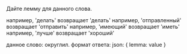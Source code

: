 Дайте лемму для данного слова.

например, 'делать' возвращает 'делать'
например, 'отправленный' возвращает 'отправить'
например, 'имеющий' возвращает 'иметь'
например, 'лучше' возвращает 'хороший'

данное слово: округлил.
формат ответа: json: { lemma: value }
